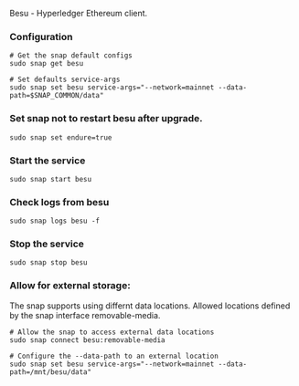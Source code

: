 
Besu - Hyperledger Ethereum client.

### Configuration

    # Get the snap default configs
    sudo snap get besu

    # Set defaults service-args
    sudo snap set besu service-args="--network=mainnet --data-path=$SNAP_COMMON/data"

### Set snap not to restart besu after upgrade.

    sudo snap set endure=true

### Start the service

    sudo snap start besu

### Check logs from besu

    sudo snap logs besu -f

### Stop the service

    sudo snap stop besu

### Allow for external storage:
The snap supports using differnt data locations. Allowed locations defined by the snap interface removable-media.

    # Allow the snap to access external data locations
    sudo snap connect besu:removable-media

    # Configure the --data-path to an external location
    sudo snap set besu service-args="--network=mainnet --data-path=/mnt/besu/data"